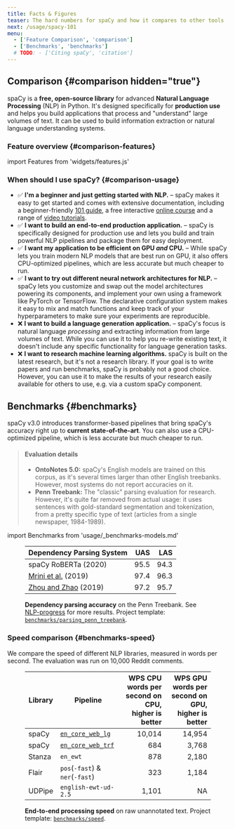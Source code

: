 ```yaml
---
title: Facts & Figures
teaser: The hard numbers for spaCy and how it compares to other tools
next: /usage/spacy-101
menu:
  - ['Feature Comparison', 'comparison']
  - ['Benchmarks', 'benchmarks']
  # TODO: - ['Citing spaCy', 'citation']
---
```


## Comparison {#comparison hidden="true"}

spaCy is a **free, open-source library** for advanced **Natural Language
Processing** (NLP) in Python. It's designed specifically for **production use**
and helps you build applications that process and "understand" large volumes of
text. It can be used to build information extraction or natural language
understanding systems.

### Feature overview {#comparison-features}

import Features from 'widgets/features.js'

<Features />

### When should I use spaCy? {#comparison-usage}

- ✅ **I'm a beginner and just getting started with NLP.** – spaCy makes it easy
  to get started and comes with extensive documentation, including a
  beginner-friendly [101 guide](/usage/spacy-101), a free interactive
  [online course](https://course.spacy.io) and a range of
  [video tutorials](https://www.youtube.com/c/ExplosionAI).
- ✅ **I want to build an end-to-end production application.** – spaCy is
  specifically designed for production use and lets you build and train powerful
  NLP pipelines and package them for easy deployment.
- ✅ **I want my application to be efficient on GPU _and_ CPU.** – While spaCy
  lets you train modern NLP models that are best run on GPU, it also offers
  CPU-optimized pipelines, which are less accurate but much cheaper to run.
- ✅ **I want to try out different neural network architectures for NLP.** –
  spaCy lets you customize and swap out the model architectures powering its
  components, and implement your own using a framework like PyTorch or
  TensorFlow. The declarative configuration system makes it easy to mix and
  match functions and keep track of your hyperparameters to make sure your
  experiments are reproducible.
- ❌ **I want to build a language generation application.** – spaCy's focus is
  natural language _processing_ and extracting information from large volumes of
  text. While you can use it to help you re-write existing text, it doesn't
  include any specific functionality for language generation tasks.
- ❌ **I want to research machine learning algorithms.** spaCy is built on the
  latest research, but it's not a research library. If your goal is to write
  papers and run benchmarks, spaCy is probably not a good choice. However, you
  can use it to make the results of your research easily available for others to
  use, e.g. via a custom spaCy component.

## Benchmarks {#benchmarks}

spaCy v3.0 introduces transformer-based pipelines that bring spaCy's accuracy
right up to **current state-of-the-art**. You can also use a CPU-optimized
pipeline, which is less accurate but much cheaper to run.

<!-- TODO: update benchmarks and intro -->

> #### Evaluation details
>
> - **OntoNotes 5.0:** spaCy's English models are trained on this corpus, as
>   it's several times larger than other English treebanks. However, most
>   systems do not report accuracies on it.
> - **Penn Treebank:** The "classic" parsing evaluation for research. However,
>   it's quite far removed from actual usage: it uses sentences with
>   gold-standard segmentation and tokenization, from a pretty specific type of
>   text (articles from a single newspaper, 1984-1989).

import Benchmarks from 'usage/\_benchmarks-models.md'

<Benchmarks />

<figure>

| Dependency Parsing System                                                      |  UAS |  LAS |
| ------------------------------------------------------------------------------ | ---: | ---: |
| spaCy RoBERTa (2020)                                                           | 95.5 | 94.3 |
| [Mrini et al.](https://khalilmrini.github.io/Label_Attention_Layer.pdf) (2019) | 97.4 | 96.3 |
| [Zhou and Zhao](https://www.aclweb.org/anthology/P19-1230/) (2019)             | 97.2 | 95.7 |

<figcaption class="caption">

**Dependency parsing accuracy** on the Penn Treebank. See
[NLP-progress](http://nlpprogress.com/english/dependency_parsing.html) for more
results. Project template:
[`benchmarks/parsing_penn_treebank`](%%GITHUB_PROJECTS/benchmarks/parsing_penn_treebank).

</figcaption>

</figure>

### Speed comparison {#benchmarks-speed}

We compare the speed of different NLP libraries, measured in words per second.
The evaluation was run on 10,000 Reddit comments.

<figure>

| Library | Pipeline                                        | WPS CPU <Help>words per second on CPU, higher is better</Help> | WPS GPU <Help>words per second on GPU, higher is better</Help> |
| ------- | ----------------------------------------------- | -------------------------------------------------------------: | -------------------------------------------------------------: |
| spaCy   | [`en_core_web_lg`](/models/en#en_core_web_lg)   |                                                         10,014 |                                                         14,954 |
| spaCy   | [`en_core_web_trf`](/models/en#en_core_web_trf) |                                                            684 |                                                          3,768 |
| Stanza  | `en_ewt`                                        |                                                            878 |                                                          2,180 |
| Flair   | `pos`(`-fast`) & `ner`(`-fast`)                 |                                                            323 |                                                          1,184 |
| UDPipe  | `english-ewt-ud-2.5`                            |                                                          1,101 |                                                             NA |

<figcaption class="caption">

**End-to-end processing speed** on raw unannotated text. Project template:
[`benchmarks/speed`](%%GITHUB_PROJECTS/benchmarks/speed).

</figcaption>

</figure>

<!-- TODO: ## Citing spaCy {#citation}

-->
